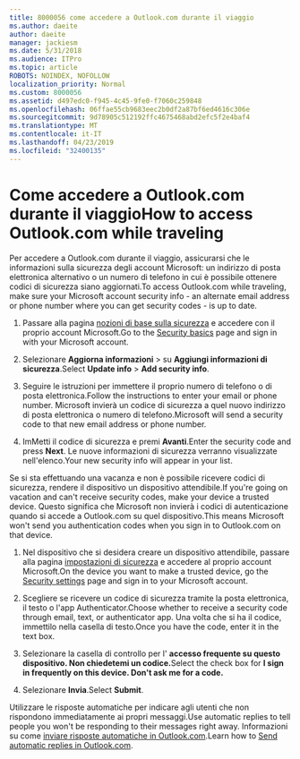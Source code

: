 ```yaml
---
title: 8000056 come accedere a Outlook.com durante il viaggio
ms.author: daeite
author: daeite
manager: jackiesm
ms.date: 5/31/2018
ms.audience: ITPro
ms.topic: article
ROBOTS: NOINDEX, NOFOLLOW
localization_priority: Normal
ms.custom: 8000056
ms.assetid: d497edc0-f945-4c45-9fe0-f7060c259848
ms.openlocfilehash: 06ffae55cb9683eec2b0df2a87bf6ed4616c306e
ms.sourcegitcommit: 9d78905c512192ffc4675468abd2efc5f2e4baf4
ms.translationtype: MT
ms.contentlocale: it-IT
ms.lasthandoff: 04/23/2019
ms.locfileid: "32400135"
---
```

# <a name="how-to-access-outlookcom-while-traveling"></a><span data-ttu-id="c228f-102">Come accedere a Outlook.com durante il viaggio</span><span class="sxs-lookup"><span data-stu-id="c228f-102">How to access Outlook.com while traveling</span></span>

<span data-ttu-id="c228f-103">Per accedere a Outlook.com durante il viaggio, assicurarsi che le informazioni sulla sicurezza degli account Microsoft: un indirizzo di posta elettronica alternativo o un numero di telefono in cui è possibile ottenere codici di sicurezza siano aggiornati.</span><span class="sxs-lookup"><span data-stu-id="c228f-103">To access Outlook.com while traveling, make sure your Microsoft account security info - an alternate email address or phone number where you can get security codes - is up to date.</span></span>
  
1. <span data-ttu-id="c228f-104">Passare alla pagina [nozioni di base sulla sicurezza](https://go.microsoft.com/fwlink/p/?linkid=842325) e accedere con il proprio account Microsoft.</span><span class="sxs-lookup"><span data-stu-id="c228f-104">Go to the [Security basics](https://go.microsoft.com/fwlink/p/?linkid=842325) page and sign in with your Microsoft account.</span></span> 
    
2. <span data-ttu-id="c228f-105">Selezionare **Aggiorna informazioni** \> su **Aggiungi informazioni di sicurezza**.</span><span class="sxs-lookup"><span data-stu-id="c228f-105">Select **Update info** \> **Add security info**.</span></span> 
    
3. <span data-ttu-id="c228f-106">Seguire le istruzioni per immettere il proprio numero di telefono o di posta elettronica.</span><span class="sxs-lookup"><span data-stu-id="c228f-106">Follow the instructions to enter your email or phone number.</span></span> <span data-ttu-id="c228f-107">Microsoft invierà un codice di sicurezza a quel nuovo indirizzo di posta elettronica o numero di telefono.</span><span class="sxs-lookup"><span data-stu-id="c228f-107">Microsoft will send a security code to that new email address or phone number.</span></span>
    
4. <span data-ttu-id="c228f-108">ImMetti il codice di sicurezza e premi **Avanti**.</span><span class="sxs-lookup"><span data-stu-id="c228f-108">Enter the security code and press **Next**.</span></span> <span data-ttu-id="c228f-109">Le nuove informazioni di sicurezza verranno visualizzate nell'elenco.</span><span class="sxs-lookup"><span data-stu-id="c228f-109">Your new security info will appear in your list.</span></span> 
    
<span data-ttu-id="c228f-110">Se si sta effettuando una vacanza e non è possibile ricevere codici di sicurezza, rendere il dispositivo un dispositivo attendibile.</span><span class="sxs-lookup"><span data-stu-id="c228f-110">If you're going on vacation and can't receive security codes, make your device a trusted device.</span></span> <span data-ttu-id="c228f-111">Questo significa che Microsoft non invierà i codici di autenticazione quando si accede a Outlook.com su quel dispositivo.</span><span class="sxs-lookup"><span data-stu-id="c228f-111">This means Microsoft won't send you authentication codes when you sign in to Outlook.com on that device.</span></span>
  
1. <span data-ttu-id="c228f-112">Nel dispositivo che si desidera creare un dispositivo attendibile, passare alla pagina [impostazioni di sicurezza](https://go.microsoft.com/fwlink/p/?linkid=2002000&amp;clcid=0x409) e accedere al proprio account Microsoft.</span><span class="sxs-lookup"><span data-stu-id="c228f-112">On the device you want to make a trusted device, go the [Security settings](https://go.microsoft.com/fwlink/p/?linkid=2002000&amp;clcid=0x409) page and sign in to your Microsoft account.</span></span> 
    
2. <span data-ttu-id="c228f-113">Scegliere se ricevere un codice di sicurezza tramite la posta elettronica, il testo o l'app Authenticator.</span><span class="sxs-lookup"><span data-stu-id="c228f-113">Choose whether to receive a security code through email, text, or authenticator app.</span></span> <span data-ttu-id="c228f-114">Una volta che si ha il codice, immettilo nella casella di testo.</span><span class="sxs-lookup"><span data-stu-id="c228f-114">Once you have the code, enter it in the text box.</span></span>
    
3. <span data-ttu-id="c228f-115">Selezionare la casella di controllo per l' **accesso frequente su questo dispositivo. Non chiedetemi un codice.**</span><span class="sxs-lookup"><span data-stu-id="c228f-115">Select the check box for **I sign in frequently on this device. Don't ask me for a code.**</span></span>
    
4. <span data-ttu-id="c228f-116">Selezionare **Invia**.</span><span class="sxs-lookup"><span data-stu-id="c228f-116">Select **Submit**.</span></span> 
    
<span data-ttu-id="c228f-117">Utilizzare le risposte automatiche per indicare agli utenti che non rispondono immediatamente ai propri messaggi.</span><span class="sxs-lookup"><span data-stu-id="c228f-117">Use automatic replies to tell people you won't be responding to their messages right away.</span></span> <span data-ttu-id="c228f-118">Informazioni su come [inviare risposte automatiche in Outlook.com](https://go.microsoft.com/fwlink/p/?linkid=2002100&amp;clcid=0x409).</span><span class="sxs-lookup"><span data-stu-id="c228f-118">Learn how to [Send automatic replies in Outlook.com](https://go.microsoft.com/fwlink/p/?linkid=2002100&amp;clcid=0x409).</span></span>
  

